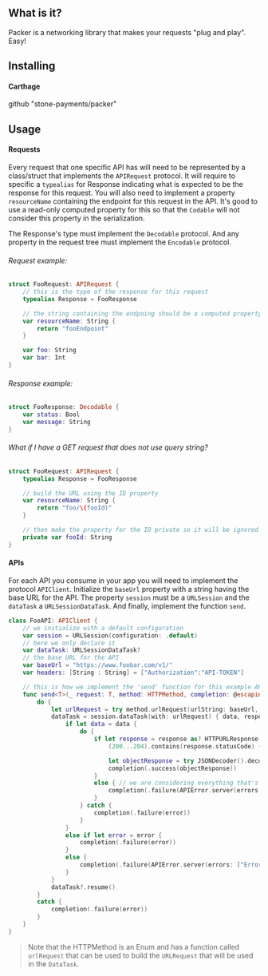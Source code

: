 ## What is it?
Packer is a networking library that makes your requests "plug and play". Easy!

## Installing

#### Carthage
github "stone-payments/packer"

## Usage

#### Requests
Every request that one specific API has will need to be represented by a class/struct that implements the `APIRequest` protocol. It will require to specific a `typealias` for Response indicating what is expected to be the response for this request. You will also need to implement a property `resourceName` containing the endpoint for this request in the API. It's good to use a read-only computed property for this so that the `Codable` will not consider this property in the serialization.

The Response's type must implement the `Decodable` protocol. And any property in the request tree must implement the `Encodable` protocol.

###### Request example:
```swift
struct FooRequest: APIRequest {
    // this is the type of the response for this request
    typealias Response = FooResponse

    // the string containing the endpoing should be a computed property
    var resourceName: String {
        return "fooEndpoint"
    }

    var foo: String
    var bar: Int
}
```
###### Response example:
```swift
struct FooResponse: Decodable {
    var status: Bool
    var message: String
}
```

###### What if I have a GET request that does not use query string?

```swift
struct FooRequest: APIRequest {
    typealias Response = FooResponse

    // build the URL using the ID property
    var resourceName: String {
        return "foo/\(fooId)"
    }

    // then make the property for the ID private so it will be ignored in the serialization
    private var fooId: String
}
```

#### APIs
For each API you consume in your app you will need to implement the protocol `APIClient`.
Initialize the `baseUrl` property with a string having the base URL for the API. The property `session` must be a `URLSession` and the `dataTask` a `URLSessionDataTask`. And finally, implement the function `send`.

```swift
class FooAPI: APIClient {
    // we initialize with a default configuration
    var session = URLSession(configuration: .default)
    // here we only declare it
    var dataTask: URLSessionDataTask?
    // the base URL for the API
    var baseUrl = "https://www.foobar.com/v1/"
    var headers: [String : String] = ["Authorization":"API-TOKEN"]

    // this is how we implement the 'send' function for this example API
    func send<T>(_ request: T, method: HTTPMethod, completion: @escaping (Result<T.Response>) -> Void) where T : APIRequest {
        do {
            let urlRequest = try method.urlRequest(urlString: baseUrl, request: request, headers: headers)
            dataTask = session.dataTask(with: urlRequest) { data, response, error in
                if let data = data {
                    do {
                        if let response = response as? HTTPURLResponse,
                            (200...204).contains(response.statusCode) { // specify this according to the API

                            let objectResponse = try JSONDecoder().decode(T.Response.self, from: data)
                            completion(.success(objectResponse))
                        }
                        else { // we are considering everything that's not 200 as an error
                            completion(.failure(APIError.server(errors: ["Error"], message: "API error.")))
                        }
                    } catch {
                        completion(.failure(error))
                    }
                }
                else if let error = error {
                    completion(.failure(error))
                }
                else {
                    completion(.failure(APIError.server(errors: ["Error"], message: nil)))
                }
            }
            dataTask?.resume()
        }
        catch {
            completion(.failure(error))
        }
    }
}
```
> Note that the HTTPMethod is an Enum and has a function called `urlRequest` that can be used to build the `URLRequest` that will be used in the `DataTask`.
